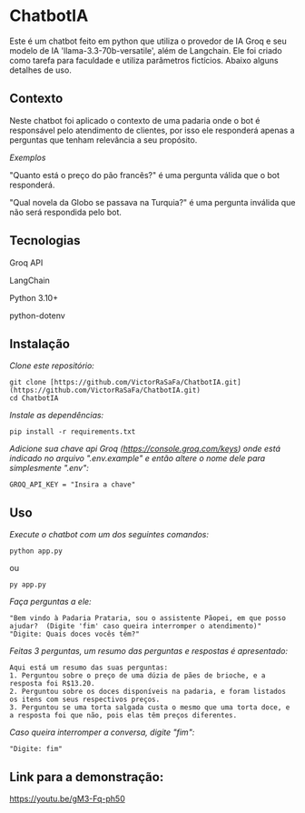 # ChatbotIA
Este é um chatbot feito em python que utiliza o provedor de IA Groq e seu modelo de IA 'llama-3.3-70b-versatile', além de Langchain. Ele foi criado como tarefa para faculdade e utiliza parâmetros fictícios. Abaixo alguns detalhes de uso.

## **Contexto**

Neste chatbot foi aplicado o contexto de uma padaria onde o bot é responsável pelo atendimento de clientes, por isso ele responderá apenas a perguntas que tenham relevância a seu propósito.

_Exemplos_

"Quanto está o preço do pão francês?" é uma pergunta válida que o bot responderá.

"Qual novela da Globo se passava na Turquia?" é uma pergunta inválida que não será respondida pelo bot.

## **Tecnologias**

Groq API

LangChain

Python 3.10+

python-dotenv

## **Instalação**

_Clone este repositório:_
```
git clone [https://github.com/VictorRaSaFa/ChatbotIA.git](https://github.com/VictorRaSaFa/ChatbotIA.git) 
cd ChatbotIA
```

_Instale as dependências:_
```
pip install -r requirements.txt
```
_Adicione sua chave api Groq (https://console.groq.com/keys) onde está indicado no arquivo ".env.example" e então altere o nome dele para simplesmente ".env":_
```
GROQ_API_KEY = "Insira a chave"
```
## **Uso**

_Execute o chatbot com um dos seguintes comandos:_
```
python app.py
```
ou
```
py app.py
```
_Faça perguntas a ele:_
```
"Bem vindo à Padaria Prataria, sou o assistente Pãopei, em que posso ajudar?  (Digite 'fim' caso queira interromper o atendimento)"
"Digite: Quais doces vocês têm?"
```
_Feitas 3 perguntas, um resumo das perguntas e respostas é apresentado:_
```
Aqui está um resumo das suas perguntas:
1. Perguntou sobre o preço de uma dúzia de pães de brioche, e a resposta foi R$13.20.
2. Perguntou sobre os doces disponíveis na padaria, e foram listados os itens com seus respectivos preços.
3. Perguntou se uma torta salgada custa o mesmo que uma torta doce, e a resposta foi que não, pois elas têm preços diferentes.
```

_Caso queira interromper a conversa, digite "fim":_
```
"Digite: fim"
```

## Link para a demonstração:

https://youtu.be/gM3-Fq-ph50
